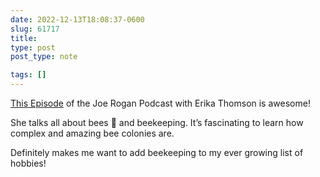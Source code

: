 ```yaml
---
date: 2022-12-13T18:08:37-0600
slug: 61717
title: 
type: post
post_type: note

tags: []
---
```

[This Episode](https://open.spotify.com/episode/6dMVMejS0LwF3us4oYIInd?si=7jlwpxzgS2-KNaXSWfj3Ug) of the Joe Rogan Podcast with Erika Thomson is awesome!


She talks all about bees 🐝 and beekeeping. It’s fascinating to learn how complex and amazing bee colonies are.


Definitely makes me want to add beekeeping to my ever growing list of hobbies!



